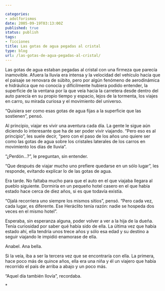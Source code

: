 ```yaml
---

categories:
- adolforismos
date: 2005-09-19T03:13:00Z
published: true
status: publish
tags:
- ficciones
title: Las gotas de agua pegadas al cristal
type: blog
url: /las-gotas-de-agua-pegadas-al-cristal/
---
```


Las gotas de agua estaban pegadas al cristal con una firmeza que parecía inamovible. Afuera la lluvia era intensa y la velocidad del vehículo hacía que el paisaje se renovara de súbito, pero por algún fenómeno de aerodinámica e hidráulica que no conocía y difícilmente hubiera podido entender, la superficie de la ventana por la que veía hacia la carretera desde dentro del auto parecía en su propio tiempo y espacio, lejos de la tormenta, los viajes en carro, su mirada curiosa y el movimiento del universo.

“Quisiera ser como esas gotas de agua fijas a la superficie que las sostienen”, pensó.

Al principio, viajar es vivir una aventura cada día. La gente le sigue aún diciendo lo interesante que ha de ser poder vivir viajando. “Pero eso es al principio”, les suele decir, “pero con el paso de los años uno quiere ser como las gotas de agua sobre los cristales laterales de los carros en movimiento los días de lluvia”.

“¿Perdón…?”, le preguntan, sin entender.

“Que después de viajar mucho uno prefiere quedarse en un sólo lugar”, les responde, evitando explicar lo de las gotas de agua.

Era tarde. No faltaba mucho para que el auto en el que viajaba llegara al pueblo siguiente. Dormiría en un pequeño hotel casero en el que había estado hace cerca de diez años, si es que todavía existía.

“Ojalá recorriera uno siempre los mismos sitios”, pensó. “Pero cada vez, cada lugar, es diferente. Ese Heráclito tenía razón: nadie se hospeda dos veces en el mismo hotel”.

Esperaba, sin esperanza alguna, poder volver a ver a la hija de la dueña. Tenía curiosidad por saber qué había sido de ella. La última vez que había estado ahí, ella tendría unos trece años y sólo esa edad y su destino a seguir viajando le impidió enamorase de ella.

Anabel. Ana bella.

Si la veía, iba a ser la tercera vez que se encontraría con ella. La primera, hace poco más de quince años, ella era una niña y él un viajero que había recorrido el país de arriba a abajo y un poco más.

“Aquel día también llovía”, recordaba.

<div></div>
<div>*</div>
